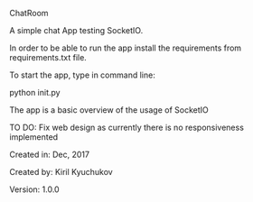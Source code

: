 ChatRoom

A simple chat App testing SocketIO.

In order to be able to run the app install the requirements from requirements.txt file.

To start the app, type in command line:

python init.py


The app is a basic overview of the usage of SocketIO

TO DO: Fix web design as currently there is no responsiveness implemented 


Created in: Dec, 2017

Created by: Kiril Kyuchukov

Version: 1.0.0
